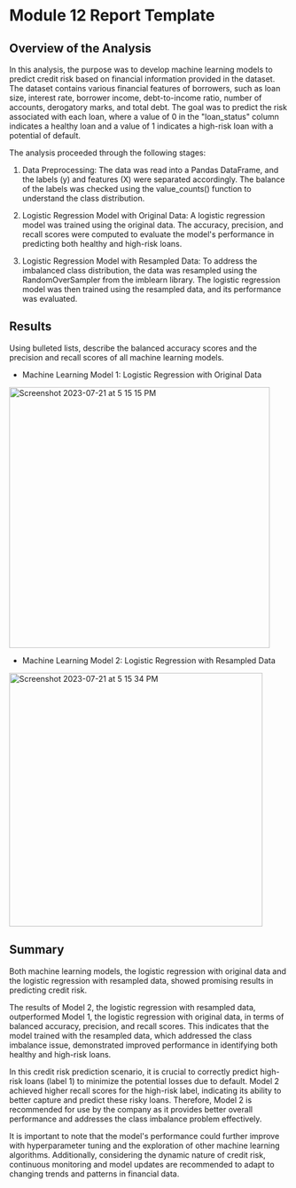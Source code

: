 # Module 12 Report Template

## Overview of the Analysis

In this analysis, the purpose was to develop machine learning models to predict credit risk based on financial information provided in the dataset. The dataset contains various financial features of borrowers, such as loan size, interest rate, borrower income, debt-to-income ratio, number of accounts, derogatory marks, and total debt. The goal was to predict the risk associated with each loan, where a value of 0 in the "loan_status" column indicates a healthy loan and a value of 1 indicates a high-risk loan with a potential of default.

The analysis proceeded through the following stages:

1. Data Preprocessing: The data was read into a Pandas DataFrame, and the labels (y) and features (X) were separated accordingly. The balance of the labels was checked using the value_counts() function to understand the class distribution.

2. Logistic Regression Model with Original Data: A logistic regression model was trained using the original data. The accuracy, precision, and recall scores were computed to evaluate the model's performance in predicting both healthy and high-risk loans.

3. Logistic Regression Model with Resampled Data: To address the imbalanced class distribution, the data was resampled using the RandomOverSampler from the imblearn library. The logistic regression model was then trained using the resampled data, and its performance was evaluated.

## Results

Using bulleted lists, describe the balanced accuracy scores and the precision and recall scores of all machine learning models.

* Machine Learning Model 1: Logistic Regression with Original Data
 <img width="470" alt="Screenshot 2023-07-21 at 5 15 15 PM" src="https://github.com/cam1lle/credit-risk-classification/assets/117128707/dadd3407-b1e2-4401-9ff2-c10d2ae2453d">

* Machine Learning Model 2: Logistic Regression with Resampled Data
<img width="457" alt="Screenshot 2023-07-21 at 5 15 34 PM" src="https://github.com/cam1lle/credit-risk-classification/assets/117128707/ccc5c6f4-bb90-47f5-880e-92d715a6b7e2">

## Summary

Both machine learning models, the logistic regression with original data and the logistic regression with resampled data, showed promising results in predicting credit risk.

The results of Model 2, the logistic regression with resampled data, outperformed Model 1, the logistic regression with original data, in terms of balanced accuracy, precision, and recall scores. This indicates that the model trained with the resampled data, which addressed the class imbalance issue, demonstrated improved performance in identifying both healthy and high-risk loans.

In this credit risk prediction scenario, it is crucial to correctly predict high-risk loans (label 1) to minimize the potential losses due to default. Model 2 achieved higher recall scores for the high-risk label, indicating its ability to better capture and predict these risky loans. Therefore, Model 2 is recommended for use by the company as it provides better overall performance and addresses the class imbalance problem effectively.

It is important to note that the model's performance could further improve with hyperparameter tuning and the exploration of other machine learning algorithms. Additionally, considering the dynamic nature of credit risk, continuous monitoring and model updates are recommended to adapt to changing trends and patterns in financial data.
